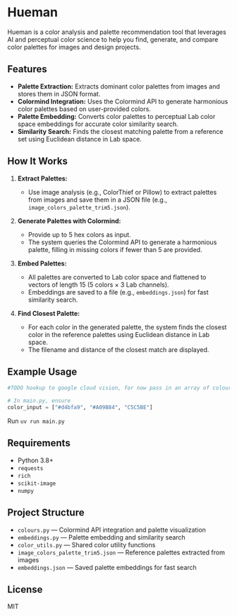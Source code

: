 # Hueman

Hueman is a color analysis and palette recommendation tool that leverages AI and perceptual color science to help you find, generate, and compare color palettes for images and design projects.

## Features

- **Palette Extraction:** Extracts dominant color palettes from images and stores them in JSON format.
- **Colormind Integration:** Uses the Colormind API to generate harmonious color palettes based on user-provided colors.
- **Palette Embedding:** Converts color palettes to perceptual Lab color space embeddings for accurate color similarity search.
- **Similarity Search:** Finds the closest matching palette from a reference set using Euclidean distance in Lab space.

## How It Works

1. **Extract Palettes:**
   - Use image analysis (e.g., ColorThief or Pillow) to extract palettes from images and save them in a JSON file (e.g., `image_colors_palette_trim5.json`).

2. **Generate Palettes with Colormind:**
   - Provide up to 5 hex colors as input.
   - The system queries the Colormind API to generate a harmonious palette, filling in missing colors if fewer than 5 are provided.

3. **Embed Palettes:**
   - All palettes are converted to Lab color space and flattened to vectors of length 15 (5 colors × 3 Lab channels).
   - Embeddings are saved to a file (e.g., `embeddings.json`) for fast similarity search.

4. **Find Closest Palette:**
   - For each color in the generated palette, the system finds the closest color in the reference palettes using Euclidean distance in Lab space.
   - The filename and distance of the closest match are displayed.

## Example Usage

```python
#TODO hookup to google cloud vision, for now pass in an array of colour codes up to 5

# In main.py, ensure 
color_input = ["#d4bfa9", "#A09B84", "C5C5BE"]
```
Run `uv run main.py`

## Requirements
- Python 3.8+
- `requests`
- `rich`
- `scikit-image`
- `numpy`

## Project Structure
- `colours.py` — Colormind API integration and palette visualization
- `embeddings.py` — Palette embedding and similarity search
- `color_utils.py` — Shared color utility functions
- `image_colors_palette_trim5.json` — Reference palettes extracted from images
- `embeddings.json` — Saved palette embeddings for fast search

## License
MIT
